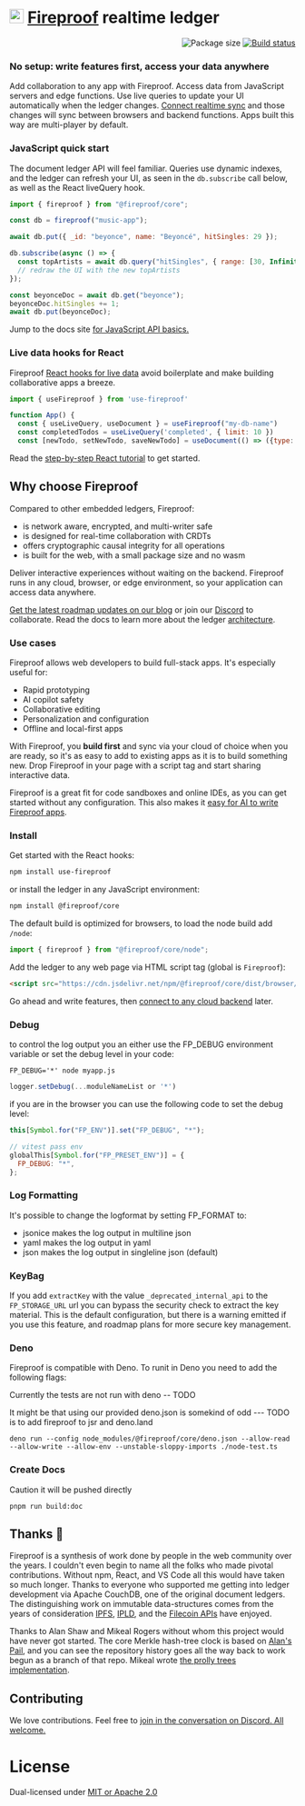 # <img src="https://fireproof.storage/static/img/flame.svg" alt="Fireproof logo" width="25"> [Fireproof](https://fireproof.storage) realtime ledger

<p align="right">
  <img src="https://img.shields.io/bundlephobia/minzip/%40fireproof%2Fcore" alt="Package size">
  <a href="https://github.com/fireproof-storage/fireproof/actions/workflows/ci.yaml">
    <img src="https://github.com/fireproof-storage/fireproof/actions/workflows/ci.yaml/badge.svg" alt="Build status">
  </a>
</p>

### No setup: write features first, access your data anywhere

Add collaboration to any app with Fireproof. Access data from JavaScript servers and edge functions. Use live queries to update your UI automatically when the ledger changes. [Connect realtime sync](https://www.npmjs.com/package/@fireproof/connect) and those changes will sync between browsers and backend functions. Apps built this way are multi-player by default.

### JavaScript quick start

The document ledger API will feel familiar. Queries use dynamic indexes, and the ledger can refresh your UI, as seen in the `db.subscribe` call below, as well as the React liveQuery hook.

```js
import { fireproof } from "@fireproof/core";

const db = fireproof("music-app");

await db.put({ _id: "beyonce", name: "Beyoncé", hitSingles: 29 });

db.subscribe(async () => {
  const topArtists = await db.query("hitSingles", { range: [30, Infinity] });
  // redraw the UI with the new topArtists
});

const beyonceDoc = await db.get("beyonce");
beyonceDoc.hitSingles += 1;
await db.put(beyonceDoc);
```

Jump to the docs site [for JavaScript API basics.](https://use-fireproof.com/docs/ledger-api/basics)

### Live data hooks for React

Fireproof [React hooks for live data](https://use-fireproof.com/docs/category/react-hooks) avoid boilerplate and make building collaborative apps a breeze.

```js
import { useFireproof } from 'use-fireproof'

function App() {
  const { useLiveQuery, useDocument } = useFireproof("my-db-name")
  const completedTodos = useLiveQuery('completed', { limit: 10 })
  const [newTodo, setNewTodo, saveNewTodo] = useDocument(() => ({type: 'todo', text: '', completed: false, created: Date.now() }))
```

Read the [step-by-step React tutorial](https://use-fireproof.com/docs/react-tutorial) to get started.

## Why choose Fireproof

Compared to other embedded ledgers, Fireproof:

- is network aware, encrypted, and multi-writer safe
- is designed for real-time collaboration with CRDTs
- offers cryptographic causal integrity for all operations
- is built for the web, with a small package size and no wasm

Deliver interactive experiences without waiting on the backend. Fireproof runs in any cloud, browser, or edge environment, so your application can access data anywhere.

[Get the latest roadmap updates on our blog](https://fireproof.storage/blog/) or join our [Discord](https://discord.gg/cCryrNHePH) to collaborate. Read the docs to learn more about the ledger [architecture](https://use-fireproof.com/docs/architecture).

### Use cases

Fireproof allows web developers to build full-stack apps. It's especially useful for:

- Rapid prototyping
- AI copilot safety
- Collaborative editing
- Personalization and configuration
- Offline and local-first apps

With Fireproof, you **build first** and sync via your cloud of choice when you are ready, so it's as easy to add to existing apps as it is to build something new. Drop Fireproof in your page with a script tag and start sharing interactive data.

Fireproof is a great fit for code sandboxes and online IDEs, as you can get started without any configuration. This also makes it [easy for AI to write Fireproof apps](https://use-fireproof.com/docs/chatgpt-quick-start).

### Install

Get started with the React hooks:

```sh
npm install use-fireproof
```

or install the ledger in any JavaScript environment:

```sh
npm install @fireproof/core
```

The default build is optimized for browsers, to load the node build add `/node`:

```js
import { fireproof } from "@fireproof/core/node";
```

Add the ledger to any web page via HTML script tag (global is `Fireproof`):

```html
<script src="https://cdn.jsdelivr.net/npm/@fireproof/core/dist/browser/fireproof.global.js"></script>
```

Go ahead and write features, then [connect to any cloud backend](https://www.npmjs.com/package/@fireproof/connect) later.

### Debug

to control the log output you an either use the FP_DEBUG environment variable or set the debug level in your code:

```shell
FP_DEBUG='*' node myapp.js
```

```js
logger.setDebug(...moduleNameList or '*')
```

if you are in the browser you can use the following code to set the debug level:

```js
this[Symbol.for("FP_ENV")].set("FP_DEBUG", "*");
```

```js
// vitest pass env
globalThis[Symbol.for("FP_PRESET_ENV")] = {
  FP_DEBUG: "*",
};
```

### Log Formatting

It's possible to change the logformat by setting FP_FORMAT to:

- jsonice makes the log output in multiline json
- yaml makes the log output in yaml
- json makes the log output in singleline json (default)

### KeyBag

If you add `extractKey` with the value `_deprecated_internal_api` to the `FP_STORAGE_URL` url
you can bypass the security check to extract the key material. This is the default configuration,
but there is a warning emitted if you use this feature, and roadmap plans for more secure key management.

### Deno

Fireproof is compatible with Deno. To runit in Deno you need to add the following flags:

Currently the tests are not run with deno -- TODO

It might be that using our provided deno.json is somekind of odd
--- TODO is to add fireproof to jsr and deno.land

```shell
deno run --config node_modules/@fireproof/core/deno.json --allow-read --allow-write --allow-env --unstable-sloppy-imports ./node-test.ts
```

### Create Docs

Caution it will be pushed directly

```shell
pnpm run build:doc
```

## Thanks 🙏

Fireproof is a synthesis of work done by people in the web community over the years. I couldn't even begin to name all the folks who made pivotal contributions. Without npm, React, and VS Code all this would have taken so much longer. Thanks to everyone who supported me getting into ledger development via Apache CouchDB, one of the original document ledgers. The distinguishing work on immutable data-structures comes from the years of consideration [IPFS](https://ipfs.tech), [IPLD](https://ipld.io), and the [Filecoin APIs](https://docs.filecoin.io) have enjoyed.

Thanks to Alan Shaw and Mikeal Rogers without whom this project would have never got started. The core Merkle hash-tree clock is based on [Alan's Pail](https://github.com/alanshaw/pail), and you can see the repository history goes all the way back to work begun as a branch of that repo. Mikeal wrote [the prolly trees implementation](https://github.com/mikeal/prolly-trees).

## Contributing

We love contributions. Feel free to [join in the conversation on Discord. All welcome.](https://discord.gg/cCryrNHePH)

# License

Dual-licensed under [MIT or Apache 2.0](https://github.com/fireproof-storage/fireproof/blob/main/LICENSE.md)
